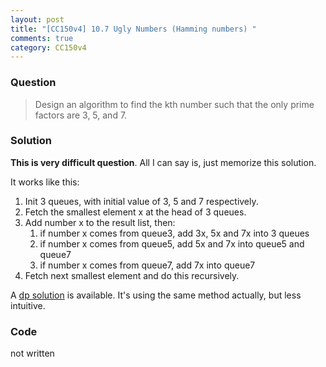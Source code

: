 ```yaml
---
layout: post
title: "[CC150v4] 10.7 Ugly Numbers (Hamming numbers) "
comments: true
category: CC150v4
---
```


### Question

> Design an algorithm to find the kth number such that the only prime factors are 3, 5, and 7.

### Solution

**This is very difficult question**. All I can say is, just memorize this solution.

It works like this:

1. Init 3 queues, with initial value of 3, 5 and 7 respectively.
1. Fetch the smallest element x at the head of 3 queues.
1. Add number x to the result list, then:
   1. if number x comes from queue3, add 3x, 5x and 7x into 3 queues
   1. if number x comes from queue5, add 5x and 7x into queue5 and queue7
   1. if number x comes from queue7, add 7x into queue7
1. Fetch next smallest element and do this recursively.

A [dp solution](http://www.geeksforgeeks.org/ugly-numbers/) is available. It's using the same method actually, but less intuitive.

### Code

not written
